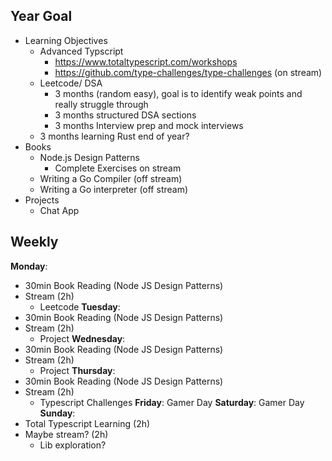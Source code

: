 ## Year Goal

- Learning Objectives
	- Advanced Typscript
		- https://www.totaltypescript.com/workshops
		- https://github.com/type-challenges/type-challenges (on stream)
	- Leetcode/ DSA
		- 3 months (random easy), goal is to identify weak points and really struggle through
		- 3 months structured DSA sections
		- 3 months Interview prep and mock interviews
	- 3 months learning Rust end of year?
- Books
	- Node.js Design Patterns
		- Complete Exercises on stream
	- Writing a Go Compiler (off stream)
	- Writing a Go interpreter (off stream)
- Projects
	- Chat App

## Weekly

**Monday**:
 - 30min Book Reading (Node JS Design Patterns)
 - Stream (2h)
	 - Leetcode
**Tuesday**:
 - 30min Book Reading (Node JS Design Patterns)
 - Stream (2h)
	 - Project
**Wednesday**:
 - 30min Book Reading (Node JS Design Patterns)
 - Stream (2h)
	 - Project
**Thursday**:
 - 30min Book Reading (Node JS Design Patterns)
 - Stream (2h)
	 - Typescript Challenges
**Friday**:
	Gamer Day
**Saturday**:
	Gamer Day
**Sunday**:
 - Total Typescript Learning (2h)
 - Maybe stream? (2h)
	 - Lib exploration?


